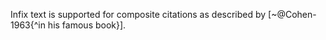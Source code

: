 Infix text is supported for
composite citations as described by 
[~@Cohen-1963{^in his famous book}].